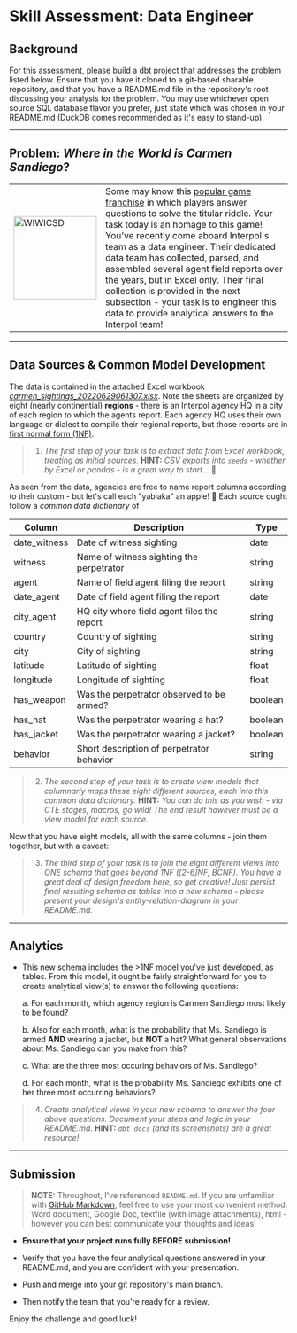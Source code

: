 # Skill Assessment: Data Engineer

## Background

For this assessment, please build a dbt project that addresses the problem listed below. Ensure that you have it cloned to a git-based sharable repository, and that you have a README.md file in the repository's root discussing your analysis for the problem. You may use whichever open source SQL database flavor you prefer, just state which was chosen in your README.md (DuckDB comes recommended as it's easy to stand-up). 

---

## Problem: *Where in the World is Carmen Sandiego*? 

<table>
  <tr>
    <td> <img src="https://www.mobygames.com/images/covers/l/32898-where-in-the-world-is-carmen-sandiego-deluxe-edition-dos-front-cover.jpg" alt="WIWICSD" width=150px/></td>
    <td width=450px> 
        Some may know this <a href="https://en.wikipedia.org/wiki/Carmen_Sandiego_(video_game_series)">popular game franchise</a> in which players answer questions to solve the titular riddle. Your task today is an homage to this game! You've recently come aboard Interpol's team as a data engineer. Their dedicated data team has collected, parsed, and assembled several agent field reports over the years, but in Excel only. Their final collection is provided in the next subsection - your task is to engineer this data to provide analytical answers to the Interpol team!
    </td>
  </tr>
</table>

---

## Data Sources & Common Model Development

The data is contained in the attached Excel workbook [*carmen_sightings_20220629061307.xlsx*](https://github.com/achilala/wheres-carmen/blob/main/carmen_sightings/carmen_sightings_20220629061307.xlsx). Note the sheets are organized by eight (nearly continential) **regions** - there is an Interpol agency HQ in a city of each region to which the agents report. Each agency HQ uses their own language or dialect to compile their regional reports, but those reports are in [first normal form (1NF)](https://en.wikipedia.org/wiki/First_normal_form). 

> 1. _The first step of your task is to extract data from Excel workbook, treating as initial sources._
> **HINT:** _CSV exports into `seeds` - whether by Excel or pandas - is a great way to start..._ :eyes:

As seen from the data, agencies are free to name report columns according to their custom - but let's call each "yablaka" an apple! :apple: 
Each source ought follow a _common data dictionary_ of 

| Column | Description | Type |
| ------------ | ----------- | -----|
| date_witness | Date of witness sighting | date |
| witness | Name of witness sighting the perpetrator | string |
| agent | Name of field agent filing the report | string |
| date_agent | Date of field agent filing the report | date |
| city_agent | HQ city where field agent files the report | string |
| country | Country of sighting | string | 
| city | City of sighting | string |
| latitude | Latitude of sighting | float |
| longitude | Longitude of sighting | float |
| has_weapon | Was the perpetrator observed to be armed? | boolean |
| has_hat | Was the perpetrator wearing a hat? | boolean |
| has_jacket | Was the perpetrator wearing a jacket? | boolean |
| behavior | Short description of perpetrator behavior | string |

> 2. _The second step of your task is to create view models that columnarly maps these eight different sources, each into this common data dictionary._ 
> **HINT:** _You can do this as you wish - via CTE stages, macros, go wild! The end result however must be a view model for each source._ 

Now that you have eight models, all with the same columns - join them together, but with a caveat:

> 3. _The third step of your task is to join the eight different views into ONE schema that goes beyond 1NF (\[2-6\]NF, BCNF). You have a great deal of design freedom here, so get creative! Just persist final resulting schema as tables into a new schema - please present your design's entity-relation-diagram in your README.md._

---

## Analytics

* This new schema includes the >1NF model you've just developed, as tables. From this model, it ought be fairly straightforward for you to create analytical view(s) to answer the following questions:

    a. For each month, which agency region is Carmen Sandiego most likely to be found? 

    b. Also for each month, what is the probability that Ms. Sandiego is armed __AND__ wearing a jacket, but __NOT__ a hat? What general observations about Ms. Sandiego can you make from this? 

    c. What are the three most occuring behaviors of Ms. Sandiego?

    d. For each month, what is the probability Ms. Sandiego exhibits one of her three most occurring behaviors?

> 4. _Create analytical views in your new schema to answer the four above questions. Document your steps and logic in your README.md._
> **HINT:** _`dbt docs` (and its screenshots) are a great resource!_

---

## Submission

>**NOTE:** Throughout, I've referenced `README.md`. If you are unfamiliar with [GitHub Markdown](https://docs.github.com/en/get-started/writing-on-github/getting-started-with-writing-and-formatting-on-github/basic-writing-and-formatting-syntax), feel free to use your most convenient method: Word document, Google Doc, textfile (with image attachments), html - however you can best communicate your thoughts and ideas!

* **Ensure that your project runs fully BEFORE submission!** 

* Verify that you have the four analytical questions answered in your README.md, and you are confident with your presentation. 

* Push and merge into your git repository's main branch.

* Then notify the team that you're ready for a review.

Enjoy the challenge and good luck!
